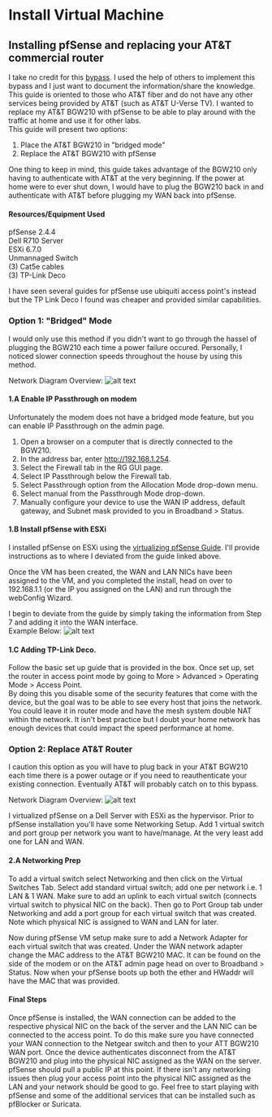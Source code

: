# Install Virtual Machine

## Installing pfSense and replacing your AT&T commercial router
I take no credit for this [bypass](https://github.com/colombianchild/Home-Labs/blob/master/pfSense/Replace%20AT%26T%20Router%20with%20pfSense/motorolanvg5xxbypass.pdf). I used the help of others to implement this bypass and I just want to document the information/share the knowledge. This guide is oriented to those who AT&T fiber and do not have any other services being provided by AT&T (such as AT&T U-Verse TV). I wanted to replace my AT&T BGW210 with pfSense to be able to play around with the traffic at home and use it for other labs. \
This guide will present two options:
1. Place the AT&T BGW210 in "bridged mode"
2. Replace the AT&T BGW210 with pfSense

One thing to keep in mind, this guide takes advantage of the BGW210 only having to authenticate with AT&T at the very beginning. If the power at home were to ever shut down, I would have to plug the BGW210 back in and authenticate with AT&T before plugging my WAN back into pfSense.

#### Resources/Equipment Used
pfSense 2.4.4 \
Dell R710 Server \
ESXi 6.7.0 \
Unmannaged Switch \
(3) Cat5e cables \
(3) TP-Link Deco

I have seen several guides for pfSense use ubiquiti access point's instead but the TP Link Deco I found was cheaper and provided similar capabilities.


### Option 1: "Bridged" Mode
I would only use this method if you didn't want to go through the hassel of plugging the BGW210 each time a power failure occured. Personally, I noticed slower connection speeds throughout the house by using this method.

Network Diagram Overview:
![alt text](https://github.com/colombianchild/Home-Labs/blob/master/pfSense/Replace%20AT%26T%20Router%20with%20pfSense/Home%20Net%20Diagram%201.PNG)

#### 1.A Enable IP Passthrough on modem
Unfortunately the modem does not have a bridged mode feature, but you can enable IP Passthrough on the admin page.
1. Open a browser on a computer that is directly connected to the BGW210.
2. In the address bar, enter http://192.168.1.254.
3. Select the Firewall tab in the RG GUI page.
4. Select IP Passthrough below the Firewall tab.
5. Select Passthrough option from the Allocation Mode drop-down menu.
6. Select manual from the Passthrough Mode drop-down.
7. Manually configure your device to use the WAN IP address, default gateway, and Subnet mask provided to you in Broadband > Status.

#### 1.B Install pfSense with ESXi
I installed pfSense on ESXi using the [virtualizing pfSense Guide](https://docs.netgate.com/pfsense/en/latest/virtualization/virtualizing-pfsense-with-vmware-vsphere-esxi.html). I'll provide instructions as to where I deviated from the guide linked above.

Once the VM has been created, the WAN and LAN NICs have been assigned to the VM, and you completed the install, head on over to 192.168.1.1 (or the IP you assigned on the LAN) and run through the webConfig Wizard.

I begin to deviate from the guide by simply taking the information from Step 7 and adding it into the WAN interface. \
Example Below:
![alt text](https://github.com/colombianchild/Home-Labs/blob/master/pfSense/Replace%20AT%26T%20Router%20with%20pfSense/pfSense%20Wizard%20Setup%20Snapshot.png)

#### 1.C Adding TP-Link Deco.
Follow the basic set up guide that is provided in the box. Once set up, set the router in access point mode by going to More > Advanced > Operating Mode > Access Point. \
By doing this you disable some of the security features that come with the device, but the goal was to be able to see every host that joins the network. You could leave it in router mode and have the mesh system double NAT within the network. It isn't best practice but I doubt your home network has enough devices that could impact the speed performance at home.

### Option 2: Replace AT&T Router
I caution this option as you will have to plug back in your AT&T BGW210 each time there is a power outage or if you need to reauthenticate your existing connection. Eventually AT&T will probably catch on to this bypass.  

Network Diagram Overview:
![alt text](https://github.com/colombianchild/Home-Labs/blob/master/pfSense/Replace%20AT%26T%20Router%20with%20pfSense/Virtualized%20pFsense%20Network%20Drawing.PNG)

I virtualized pfSense on a Dell Server with ESXi as the hypervisor. Prior to pfSense installation you'll have some Networking Setup.
Add 1 virtual switch and port group per network you want to have/manage. At the very least add one for LAN and WAN.

#### 2.A Networking Prep
To add a virtual switch select Networking and then click on the Virtual Switches Tab. Select add standard virtual switch; add one per network i.e. 1 LAN & 1 WAN. Make sure to add an uplink to each virtual switch (connects virtual switch to physical NIC on the back). Then go to Port Group tab under Networking and add a port group for each virtual switch that was created. Note which physical NIC is assigned to WAN and LAN for later.

Now during pfSense VM setup make sure to add a Network Adapter for each virtual switch that was created. Under the WAN network adapter change the MAC address to the AT&T BGW210 MAC. It can be found on the side of the modem or on the AT&T admin page head on over to Broadband > Status. Now when your pfSense boots up both the ether and HWaddr will have the MAC that was provided.

#### Final Steps
Once pfSense is installed, the WAN connection can be added to the respective physical NIC on the back of the server and the LAN NIC can be connected to the access point. To do this make sure you have connected your WAN connection to the Netgear switch and then to your ATT BGW210 WAN port. Once the device authenticates disconnect from the AT&T BGW210 and plug into the physical NIC assigned as the WAN on the server. pfSense should pull a public IP at this point. If there isn't any networking issues then plug your access point into the physical NIC assigned as the LAN and your network should be good to go. Feel free to start playing with pfSense and some of the additional services that can be installed such as pfBlocker or Suricata.
